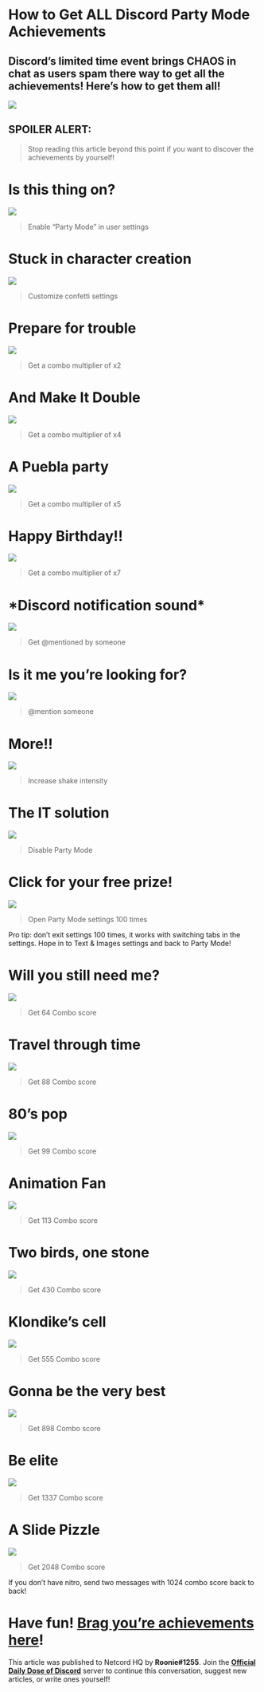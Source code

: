 How to Get ALL Discord Party Mode Achievements
==============================================

Discord’s limited time event brings CHAOS in chat as users spam there way to get all the achievements! Here’s how to get them all!
----------------------------------------------------------------------------------------------------------------------------------

![](https://miro.medium.com/max/1400/1*pGKvAAeMjmhF9oO2X49W8w.png)

SPOILER ALERT:
--------------

> Stop reading this article beyond this point if you want to discover the achievements by yourself!

Is this thing on?
=================

![](https://miro.medium.com/max/1146/1*cxmOTca2oXX583jzWKx1qw.png)

> Enable “Party Mode” in user settings

Stuck in character creation
===========================

![](https://miro.medium.com/max/1140/1*BnvlquWsbobPxIwiZYH-VA.png)

> Customize confetti settings

Prepare for trouble
===================

![](https://miro.medium.com/max/1160/1*7Fu8fF3dyVLUEUd72bYxgg.png)

> Get a combo multiplier of x2

And Make It Double
==================

![](https://miro.medium.com/max/1158/1*q80-6b8JfyE1iiXOUpnLaw.png)

> Get a combo multiplier of x4

A Puebla party
==============

![](https://miro.medium.com/max/1140/1*Kur_mq5MgZcNwPgkbImc4A.png)

> Get a combo multiplier of x5

Happy Birthday!!
================

![](https://miro.medium.com/max/1160/1*wa1uMZwmpBRoHDtXoNdzUw.png)

> Get a combo multiplier of x7

\*Discord notification sound\*
==============================

![](https://miro.medium.com/max/1160/1*Ar85Gwf1vHY2h1ORFs-74Q.png)

> Get @mentioned by someone

Is it me you’re looking for?
============================

![](https://miro.medium.com/max/1164/1*5s6LP7u2BAm1zyQ3BYAWNw.png)

> @mention someone

More!!
======

![](https://miro.medium.com/max/1144/1*BthpjW90KnpRM1lyrK5DVg.png)

> Increase shake intensity

The IT solution
===============

![](https://miro.medium.com/max/1156/1*FNbrcI9byQ_yom7UEo9J_w.png)

> Disable Party Mode

Click for your free prize!
==========================

![](https://miro.medium.com/max/1140/1*AL5BWu0Pw1BxSVdfOeg4HA.png)

> Open Party Mode settings 100 times

Pro tip: don’t exit settings 100 times, it works with switching tabs in the settings. Hope in to Text & Images settings and back to Party Mode!

Will you still need me?
=======================

![](https://miro.medium.com/max/1162/1*PKwLvjiCRKHLIpYmADJ1WA.png)

> Get 64 Combo score

Travel through time
===================

![](https://miro.medium.com/max/1194/1*budCXme0cEyLOvBBv4MgPg.png)

> Get 88 Combo score

80’s pop
========

![](https://miro.medium.com/max/1154/1*ZPShTXn7glPeDtI8gSZjUQ.png)

> Get 99 Combo score

Animation Fan
=============

![](https://miro.medium.com/max/1170/1*hcsNIbZMHl6OISCTWvJjlA.png)

> Get 113 Combo score

Two birds, one stone
====================

![](https://miro.medium.com/max/1150/1*4FM1RnJtn3kRe_ZK9fws3A.png)

> Get 430 Combo score

Klondike’s cell
===============

![](https://miro.medium.com/max/1182/1*u2QHCs857CKFwfidDxj1tg.png)

> Get 555 Combo score

Gonna be the very best
======================

![](https://miro.medium.com/max/1138/1*2_zIdQFiKDpray7IIICHNw.png)

> Get 898 Combo score

Be elite
========

![](https://miro.medium.com/max/1160/1*5Ve3Doushq7MipFmNHdsUQ.png)

> Get 1337 Combo score

A Slide Pizzle
==============

![](https://miro.medium.com/max/1178/1*UGUWklqJYQi7sq74XsZCLg.png)

> Get 2048 Combo score

If you don’t have nitro, send two messages with 1024 combo score back to back!

Have fun! [Brag you’re achievements here](https://discord.com/invite/JjfYGRJ2NN)!
=================================================================================

This article was published to Netcord HQ by **Roonie#1255**. Join the [**Official Daily Dose of Discord**](https://discord.gg/JjfYGRJ2NN) server to continue this conversation, suggest new articles, or write ones yourself!

